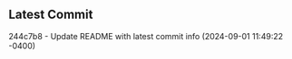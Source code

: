 
## Latest Commit
244c7b8 - Update README with latest commit info (2024-09-01 11:49:22 -0400) <Yunxi-Zhou>
